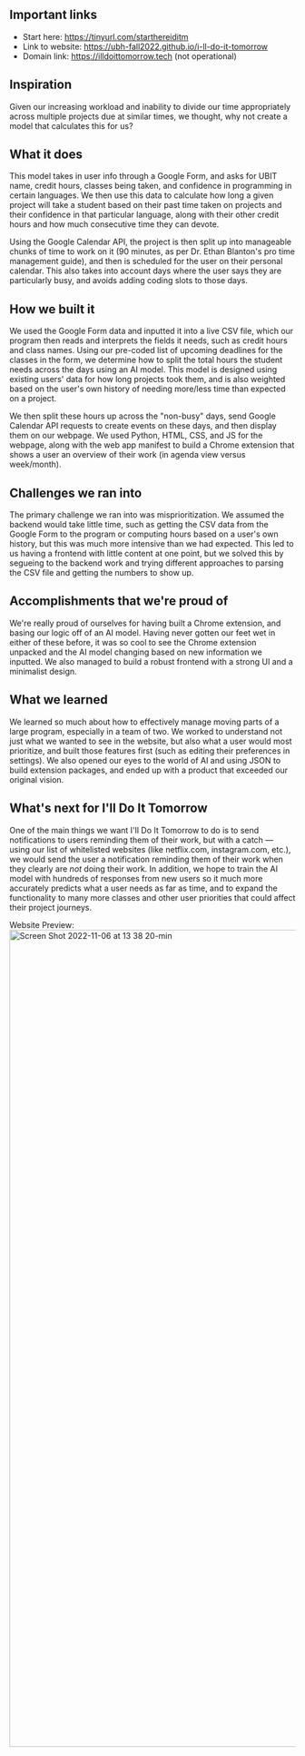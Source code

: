 ## Important links

- Start here: https://tinyurl.com/starthereiditm
- Link to website: https://ubh-fall2022.github.io/i-ll-do-it-tomorrow
- Domain link: https://illdoittomorrow.tech (not operational)

## Inspiration

Given our increasing workload and inability to divide our time appropriately across multiple projects due at similar times, we thought, why not create a model that calculates this for us?

## What it does

This model takes in user info through a Google Form, and asks for UBIT name, credit hours, classes being taken, and confidence in programming in certain languages. We then use this data to calculate how long a given project will take a student based on their past time taken on projects and their confidence in that particular language, along with their other credit hours and how much consecutive time they can devote.

Using the Google Calendar API, the project is then split up into manageable chunks of time to work on it (90 minutes, as per Dr. Ethan Blanton's pro time management guide), and then is scheduled for the user on their personal calendar. This also takes into account days where the user says they are particularly busy, and avoids adding coding slots to those days.

## How we built it

We used the Google Form data and inputted it into a live CSV file, which our program then reads and interprets the fields it needs, such as credit hours and class names. Using our pre-coded list of upcoming deadlines for the classes in the form, we determine how to split the total hours the student needs across the days using an AI model. This model is designed using existing users' data for how long projects took them, and is also weighted based on the user's own history of needing more/less time than expected on a project.

We then split these hours up across the "non-busy" days, send Google Calendar API requests to create events on these days, and then display them on our webpage. We used Python, HTML, CSS, and JS for the webpage, along with the web app manifest to build a Chrome extension that shows a user an overview of their work (in agenda view versus week/month).

## Challenges we ran into

The primary challenge we ran into was misprioritization. We assumed the backend would take little time, such as getting the CSV data from the Google Form to the program or computing hours based on a user's own history, but this was much more intensive than we had expected. This led to us having a frontend with little content at one point, but we solved this by segueing to the backend work and trying different approaches to parsing the CSV file and getting the numbers to show up.

## Accomplishments that we're proud of

We're really proud of ourselves for having built a Chrome extension, and basing our logic off of an AI model. Having never gotten our feet wet in either of these before, it was so cool to see the Chrome extension unpacked and the AI model changing based on new information we inputted. We also managed to build a robust frontend with a strong UI and a minimalist design.

## What we learned

We learned so much about how to effectively manage moving parts of a large program, especially in a team of two. We worked to understand not just what we wanted to see in the website, but also what a user would most prioritize, and built those features first (such as editing their preferences in settings). We also opened our eyes to the world of AI and using JSON to build extension packages, and ended up with a product that exceeded our original vision.

## What's next for I'll Do It Tomorrow

One of the main things we want I'll Do It Tomorrow to do is to send notifications to users reminding them of their work, but with a catch — using our list of whitelisted websites (like netflix.com, instagram.com, etc.), we would send the user a notification reminding them of their work when they clearly are _not_ doing their work. In addition, we hope to train the AI model with hundreds of responses from new users so it much more accurately predicts what a user needs as far as time, and to expand the functionality to many more classes and other user priorities that could affect their project journeys.

Website Preview:
<img width="1440" alt="Screen Shot 2022-11-06 at 13 38 20-min" src="https://user-images.githubusercontent.com/74742605/200189905-30475198-91a0-4cd9-922b-1776e96be1c4.png">
